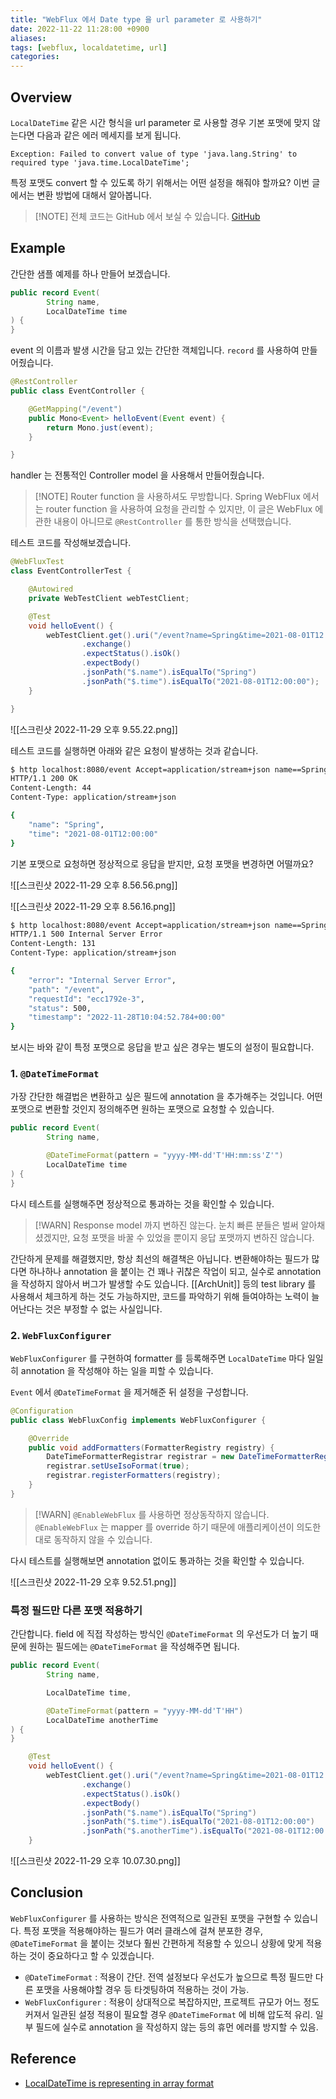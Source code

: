 ```yaml
---
title: "WebFlux 에서 Date type 을 url parameter 로 사용하기"
date: 2022-11-22 11:28:00 +0900
aliases: 
tags: [webflux, localdatetime, url]
categories: 
---
```


## Overview

`LocalDateTime` 같은 시간 형식을 url parameter 로 사용할 경우 기본 포맷에 맞지 않는다면 다음과 같은 에러 메세지를 보게 됩니다.

```console
Exception: Failed to convert value of type 'java.lang.String' to required type 'java.time.LocalDateTime';
```

특정 포맷도 convert 할 수 있도록 하기 위해서는 어떤 설정을 해줘야 할까요? 이번 글에서는 변환 방법에 대해서 알아봅니다.

> [!NOTE] 전체 코드는 GitHub 에서 보실 수 있습니다.
> [GitHub](https://github.com/songkg7)

## Example

간단한 샘플 예제를 하나 만들어 보겠습니다.

```java
public record Event(
        String name,
        LocalDateTime time
) {
} 
```

event 의 이름과 발생 시간을 담고 있는 간단한 객체입니다. `record` 를 사용하여 만들어줬습니다.

```java
@RestController
public class EventController {

    @GetMapping("/event")
    public Mono<Event> helloEvent(Event event) {
        return Mono.just(event);
    }

}
```

handler 는 전통적인 Controller model 을 사용해서 만들어줬습니다.

> [!NOTE] Router function 을 사용하셔도 무방합니다.
> Spring WebFlux 에서는 router function 을 사용하여 요청을 관리할 수 있지만, 이 글은 WebFlux 에 관한 내용이 아니므로 `@RestController` 를 통한 방식을 선택했습니다.

테스트 코드를 작성해보겠습니다.

```java
@WebFluxTest
class EventControllerTest {

    @Autowired
    private WebTestClient webTestClient;

    @Test
    void helloEvent() {
        webTestClient.get().uri("/event?name=Spring&time=2021-08-01T12:00:00")
                .exchange()
                .expectStatus().isOk()
                .expectBody()
                .jsonPath("$.name").isEqualTo("Spring")
                .jsonPath("$.time").isEqualTo("2021-08-01T12:00:00");
    }

} 
```

![[스크린샷 2022-11-29 오후 9.55.22.png]]

테스트 코드를 실행하면 아래와 같은 요청이 발생하는 것과 같습니다.

```bash
$ http localhost:8080/event Accept=application/stream+json name==Spring time==2022-01-01T00:00
HTTP/1.1 200 OK
Content-Length: 44
Content-Type: application/stream+json

{
    "name": "Spring",
    "time": "2021-08-01T12:00:00"
} 
```

기본 포맷으로 요청하면 정상적으로 응답을 받지만, 요청 포맷을 변경하면 어떨까요?

 ![[스크린샷 2022-11-29 오후 8.56.56.png]]

![[스크린샷 2022-11-29 오후 8.56.16.png]]

```bash
$ http localhost:8080/event Accept=application/stream+json name==Spring time==2022-01-01T00:00:00Z
HTTP/1.1 500 Internal Server Error
Content-Length: 131
Content-Type: application/stream+json

{
    "error": "Internal Server Error",
    "path": "/event",
    "requestId": "ecc1792e-3",
    "status": 500,
    "timestamp": "2022-11-28T10:04:52.784+00:00"
} 
```

보시는 바와 같이 특정 포맷으로 응답을 받고 싶은 경우는 별도의 설정이 필요합니다.

### 1. `@DateTimeFormat`

가장 간단한 해결법은 변환하고 싶은 필드에 annotation 을 추가해주는 것입니다. 어떤 포맷으로 변환할 것인지 정의해주면 원하는 포맷으로 요청할 수 있습니다.

```java
public record Event(
        String name,

        @DateTimeFormat(pattern = "yyyy-MM-dd'T'HH:mm:ss'Z'")
        LocalDateTime time
) {
}
 ```

다시 테스트를 실행해주면 정상적으로 통과하는 것을 확인할 수 있습니다.

> [!WARN] Response model 까지 변하진 않는다.
> 눈치 빠른 분들은 벌써 알아채셨겠지만, 요청 포맷을 바꿀 수 있었을 뿐이지 응답 포맷까지 변하진 않습니다.

간단하게 문제를 해결했지만, 항상 최선의 해결책은 아닙니다. 변환해야하는 필드가 많다면 하나하나 annotation 을 붙이는 건 꽤나 귀찮은 작업이 되고, 실수로 annotation 을 작성하지 않아서 버그가 발생할 수도 있습니다. [[ArchUnit]] 등의 test library 를 사용해서 체크하게 하는 것도 가능하지만, 코드를 파악하기 위해 들여야하는 노력이 늘어난다는 것은 부정할 수 없는 사실입니다.

### 2. `WebFluxConfigurer`

`WebFluxConfigurer` 를 구현하여 formatter 를 등록해주면 `LocalDateTime` 마다 일일히 annotation 을 작성해야 하는 일을 피할 수 있습니다.

`Event` 에서 `@DateTimeFormat` 을 제거해준 뒤 설정을 구성합니다.

```java
@Configuration
public class WebFluxConfig implements WebFluxConfigurer {

    @Override
    public void addFormatters(FormatterRegistry registry) {
        DateTimeFormatterRegistrar registrar = new DateTimeFormatterRegistrar();
        registrar.setUseIsoFormat(true);
        registrar.registerFormatters(registry);
    }
} 
```

> [!WARN] `@EnableWebFlux` 를 사용하면 정상동작하지 않습니다.
> `@EnableWebFlux` 는 mapper 를 override 하기 때문에 애플리케이션이 의도한대로 동작하지 않을 수 있습니다.

다시 테스트를 실행해보면 annotation 없이도 통과하는 것을 확인할 수 있습니다.

![[스크린샷 2022-11-29 오후 9.52.51.png]]

### 특정 필드만 다른 포맷 적용하기

간단합니다. field 에 직접 작성하는 방식인 `@DateTimeFormat` 의 우선도가 더 높기 때문에 원하는 필드에는 `@DateTimeFormat` 을 작성해주면 됩니다.

```java
public record Event(
        String name,

        LocalDateTime time,

        @DateTimeFormat(pattern = "yyyy-MM-dd'T'HH")
        LocalDateTime anotherTime
) {
}
```

```java
    @Test
    void helloEvent() {
        webTestClient.get().uri("/event?name=Spring&time=2021-08-01T12:00:00Z&anotherTime=2021-08-01T12")
                .exchange()
                .expectStatus().isOk()
                .expectBody()
                .jsonPath("$.name").isEqualTo("Spring")
                .jsonPath("$.time").isEqualTo("2021-08-01T12:00:00")
                .jsonPath("$.anotherTime").isEqualTo("2021-08-01T12:00:00");
    } 
```

![[스크린샷 2022-11-29 오후 10.07.30.png]]

## Conclusion

`WebFluxConfigurer` 를 사용하는 방식은 전역적으로 일관된 포맷을 구현할 수 있습니다. 특정 포맷을 적용해야하는 필드가 여러 클래스에 걸쳐 분포한 경우, `@DateTimeFormat` 을 붙이는 것보다 훨씬 간편하게 적용할 수 있으니 상황에 맞게 적용하는 것이 중요하다고 할 수 있겠습니다.

- `@DateTimeFormat` : 적용이 간단. 전역 설정보다 우선도가 높으므로 특정 필드만 다른 포맷을 사용해야할 경우 등 타겟팅하여 적용하는 것이 가능.
- `WebFluxConfigurer` : 적용이 상대적으로 복잡하지만, 프로젝트 규모가 어느 정도 커져서 일관된 설정 적용이 필요할 경우 `@DateTimeFormat` 에 비해 압도적 유리. 일부 필드에 실수로 annotation 을 작성하지 않는 등의 휴먼 에러를 방지할 수 있음.

## Reference

- [LocalDateTime is representing in array format](https://stackoverflow.com/questions/63682619/localdatetime-is-representing-in-array-format)
